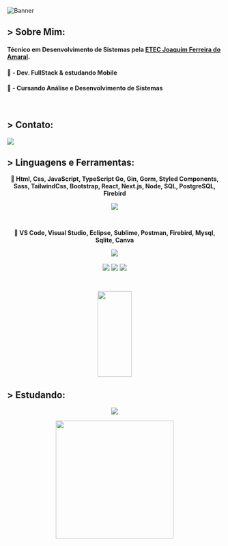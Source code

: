 ![Banner](https://res.cloudinary.com/superfolio/image/upload/v1620689979/68747470733a2f2f692e70696e696d672e636f6d2f6f726967696e616c732f63362f33332f63322f63363333633230656465383266306530636564376435373064626533613166332e676966_yjuh2s.gif)

## > Sobre Mim: 
#### Técnico em Desenvolvimento de Sistemas pela <a href="http://www.etecjau.com.br/etecjau/">ETEC Joaquim Ferreira do Amaral</a>.
#### 💾 - Dev. FullStack & estudando Mobile
#### 📓 - Cursando Análise e Desenvolvimento de Sistemas
<br>

## > Contato:
<a href="mailto:DevLuizHBarros@proton.me"><code><img src="https://img.shields.io/badge/Proton Mail-6D4AFF?style=for-the-badge&logo=ProtonMail&logoColor=white"></a></code>

## > Linguagens e Ferramentas:
<p aling='center'>

</p>
<p align='center'>
  <strong>📖 Html, Css, JavaScript, TypeScript Go, Gin, Gorm, Styled Components, Sass, TailwindCss, Bootstrap, React, Next.js, Node, SQL, PostgreSQL, Firebird</strong>
  <br>
  <div align='center'>
    <img src="https://skillicons.dev/icons?i=html,css,js,ts,react,next,tailwindcss,sass,styledcomponents,bootstrap,go,nodejs,express,postgresql&perline=5"/>
    <br>
  </div>
</p>

<br>

<p align='center'>
  <strong>📖 VS Code, Visual Studio, Eclipse, Sublime, Postman, Firebird, Mysql, Sqlite, Canva</strong>
  <br>
  <div align='center'>
    <img src="https://skillicons.dev/icons?i=vscode,visualstudio,eclipse,postman,sqlite&perline=5"/>
    <br>
    <br>
    <code><img src="https://img.shields.io/badge/Sublime-black?style=for-the-badge&logo=sublimetext&logoColor=orange"></code>
    <code><img src="https://img.shields.io/badge/Firebird-white?style=for-the-badge&logo=firebird&logoColor=orange"></code>
    <code><img src="https://img.shields.io/badge/Canva-00C4CC?style=for-the-badge&logo=canva&logoColor=white"></code>
  </div>
</p>
<br>
<p align='center'>
  <img width="40%" height="200px" src="https://github-readme-stats.vercel.app/api/top-langs/?username=Tr0ya7&layout=compact&hide_border=true&theme=radical&langs_count=6&border_radius=8" />
</p>

## > Estudando:
<p align='center'>
  <code><img src="https://img.shields.io/badge/React Native-3f444f?style=for-the-badge&logo=react&logoColor=blue"></code>
</p>

<p align="center">
  <img width="276" src="https://media.tenor.com/eFWg68USeZgAAAAd/computer-hacker-fallout.gif" />  
</p>
